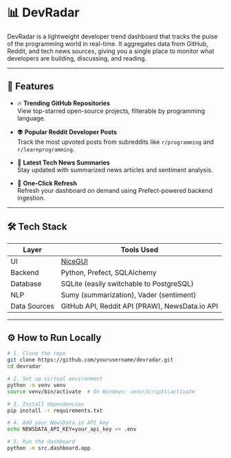 # 📊 DevRadar

DevRadar is a lightweight developer trend dashboard that tracks the pulse of the programming world in real-time. It aggregates data from GitHub, Reddit, and tech news sources, giving you a single place to monitor what developers are building, discussing, and reading.

---

## 🚀 Features

- 🔥 **Trending GitHub Repositories**  
  View top-starred open-source projects, filterable by programming language.

- 👽 **Popular Reddit Developer Posts**  
  Track the most upvoted posts from subreddits like `r/programming` and `r/learnprogramming`.

- 📰 **Latest Tech News Summaries**  
  Stay updated with summarized news articles and sentiment analysis.

- 🔄 **One-Click Refresh**  
  Refresh your dashboard on demand using Prefect-powered backend ingestion.

---

## 🛠️ Tech Stack

| Layer        | Tools Used                               |
|--------------|-------------------------------------------|
| UI           | [NiceGUI](https://nicegui.io)            |
| Backend      | Python, Prefect, SQLAlchemy               |
| Database     | SQLite (easily switchable to PostgreSQL) |
| NLP          | Sumy (summarization), Vader (sentiment)  |
| Data Sources | GitHub API, Reddit API (PRAW), NewsData.io API |

---

## ⚙️ How to Run Locally

```bash
# 1. Clone the repo
git clone https://github.com/yourusername/devradar.git
cd devradar

# 2. Set up virtual environment
python -m venv venv
source venv/bin/activate  # On Windows: venv\Scripts\activate

# 3. Install dependencies
pip install -r requirements.txt

# 4. Add your NewsData.io API key
echo NEWSDATA_API_KEY=your_api_key >> .env

# 5. Run the dashboard
python -m src.dashboard.app
